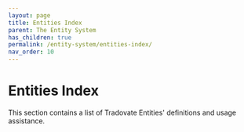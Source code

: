 ```yaml
---
layout: page
title: Entities Index
parent: The Entity System
has_children: true
permalink: /entity-system/entities-index/
nav_order: 10
---
```


# Entities Index

This section contains a list of Tradovate Entities' definitions and usage assistance.
